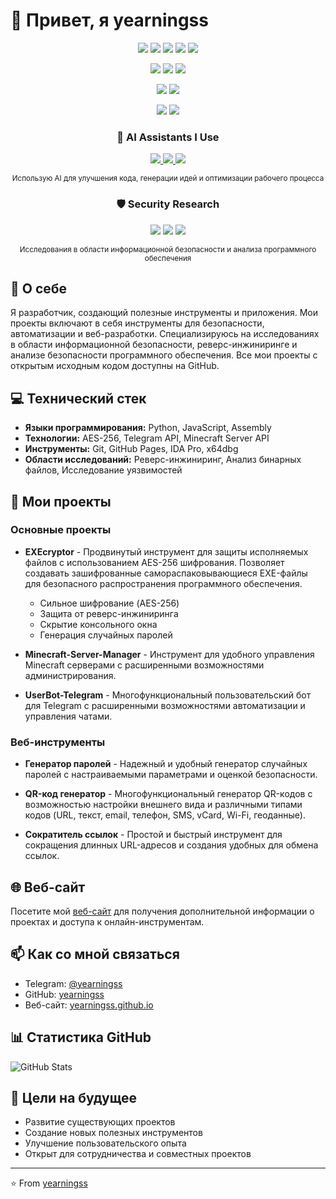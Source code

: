 # 👋 Привет, я yearningss

<p align="center">
  <img src="https://img.shields.io/badge/Minecraft%20Server%20Manager-v1.0-brightgreen"/>
  <img src="https://img.shields.io/badge/license-MIT-blue"/>
  <img src="https://img.shields.io/badge/platform-Windows-purple"/>
  <img src="https://img.shields.io/badge/C%23-8.0-9b59b6"/>
  <img src="https://img.shields.io/badge/.NET-6.0-blue"/>
</p>

<p align="center">
  <img src="https://img.shields.io/badge/EXEcryptor-AES--256-yellowgreen"/>
  <img src="https://img.shields.io/badge/license-MIT-blue"/>
  <img src="https://img.shields.io/badge/language-Python-blueviolet"/>
</p>

<p align="center">
  <img src="https://img.shields.io/badge/UserBot--Telegram-Telegram-blue"/>
  <img src="https://img.shields.io/badge/language-Python-blueviolet"/>
</p>

<p align="center">
  <img src="https://img.shields.io/badge/website-JavaScript-yellow"/>
  <img src="https://img.shields.io/badge/hosted%20on-GitHub%20Pages-blue"/>
</p>

<div align="center">
  
  ### 🤖 AI Assistants I Use
  
  <p align="center">
    <a href="https://chat.openai.com">
      <img src="https://img.shields.io/badge/ChatGPT-74aa9c?style=for-the-badge&logo=openai&logoColor=white"/>
    </a>
    <a href="https://claude.ai">
      <img src="https://img.shields.io/badge/Claude-965df3?style=for-the-badge&logo=anthropic&logoColor=white"/>
    </a>
    <a href="https://gemini.google.com">
      <img src="https://img.shields.io/badge/Gemini-8e75b2?style=for-the-badge&logo=google&logoColor=white"/>
    </a>
  </p>

  <sub>Использую AI для улучшения кода, генерации идей и оптимизации рабочего процесса</sub>
  
</div>

<div align="center">
  
  ### 🛡️ Security Research
  
  <p align="center">
    <img src="https://img.shields.io/badge/Reverse_Engineering-red?style=for-the-badge&logo=hex&logoColor=white"/>
    <img src="https://img.shields.io/badge/Binary_Analysis-darkred?style=for-the-badge&logo=binary&logoColor=white"/>
    <img src="https://img.shields.io/badge/Vulnerability_Research-crimson?style=for-the-badge&logo=security&logoColor=white"/>
  </p>

  <sub>Исследования в области информационной безопасности и анализа программного обеспечения</sub>
  
</div>

## 🚀 О себе
Я разработчик, создающий полезные инструменты и приложения. Мои проекты включают в себя инструменты для безопасности, автоматизации и веб-разработки. Специализируюсь на исследованиях в области информационной безопасности, реверс-инжиниринге и анализе безопасности программного обеспечения. Все мои проекты с открытым исходным кодом доступны на GitHub.

## 💻 Технический стек
- **Языки программирования:** Python, JavaScript, Assembly
- **Технологии:** AES-256, Telegram API, Minecraft Server API
- **Инструменты:** Git, GitHub Pages, IDA Pro, x64dbg
- **Области исследований:** Реверс-инжиниринг, Анализ бинарных файлов, Исследование уязвимостей

## 🎯 Мои проекты

### Основные проекты
- **EXEcryptor** - Продвинутый инструмент для защиты исполняемых файлов с использованием AES-256 шифрования. Позволяет создавать зашифрованные самораспаковывающиеся EXE-файлы для безопасного распространения программного обеспечения.
  - Сильное шифрование (AES-256)
  - Защита от реверс-инжиниринга
  - Скрытие консольного окна
  - Генерация случайных паролей

- **Minecraft-Server-Manager** - Инструмент для удобного управления Minecraft серверами с расширенными возможностями администрирования.

- **UserBot-Telegram** - Многофункциональный пользовательский бот для Telegram с расширенными возможностями автоматизации и управления чатами.

### Веб-инструменты
- **Генератор паролей** - Надежный и удобный генератор случайных паролей с настраиваемыми параметрами и оценкой безопасности.

- **QR-код генератор** - Многофункциональный генератор QR-кодов с возможностью настройки внешнего вида и различными типами кодов (URL, текст, email, телефон, SMS, vCard, Wi-Fi, геоданные).

- **Сократитель ссылок** - Простой и быстрый инструмент для сокращения длинных URL-адресов и создания удобных для обмена ссылок.

## 🌐 Веб-сайт
Посетите мой [веб-сайт](https://yearningss.github.io/website/) для получения дополнительной информации о проектах и доступа к онлайн-инструментам.

## 📫 Как со мной связаться
- Telegram: [@yearningss](https://t.me/yearningss)
- GitHub: [yearningss](https://github.com/yearningss)
- Веб-сайт: [yearningss.github.io](https://yearningss.github.io/website/)

## 📊 Статистика GitHub
![GitHub Stats](https://github-readme-stats.vercel.app/api?username=yearningss&show_icons=true&theme=radical)

## 🌱 Цели на будущее
- Развитие существующих проектов
- Создание новых полезных инструментов
- Улучшение пользовательского опыта
- Открыт для сотрудничества и совместных проектов

---
⭐️ From [yearningss](https://github.com/yearningss) 
